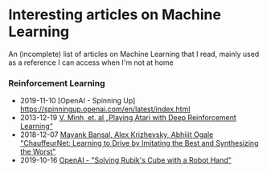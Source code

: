 # Interesting articles on Machine Learning

An (incomplete) list of articles on Machine Learning that I read, mainly used as a reference I can access when I'm not at home


### Reinforcement Learning
  - 2019-11-10 [OpenAI - Spinning Up] https://spinningup.openai.com/en/latest/index.html
  - 2013-12-19 [V. Minh, et. al „Playing Atari with Deep Reinforcement Learning“](https://arxiv.org/abs/1312.5602)
  - 2018-12-07 [Mayank Bansal, Alex Krizhevsky, Abhijit Ogale "ChauffeurNet: Learning to Drive by Imitating the Best and Synthesizing the Worst"](https://arxiv.org/pdf/1812.03079.pdf)
  - 2019-10-16 [OpenAI - "Solving Rubik's Cube with a Robot Hand"](https://arxiv.org/abs/1910.07113)
